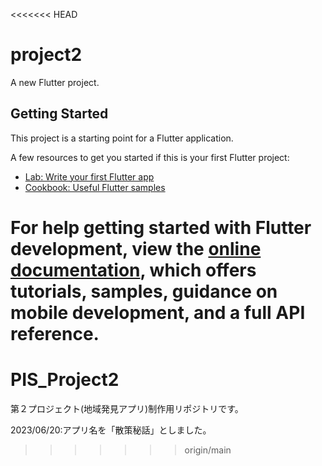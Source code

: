 <<<<<<< HEAD
# project2

A new Flutter project.

## Getting Started

This project is a starting point for a Flutter application.

A few resources to get you started if this is your first Flutter project:

- [Lab: Write your first Flutter app](https://docs.flutter.dev/get-started/codelab)
- [Cookbook: Useful Flutter samples](https://docs.flutter.dev/cookbook)

For help getting started with Flutter development, view the
[online documentation](https://docs.flutter.dev/), which offers tutorials,
samples, guidance on mobile development, and a full API reference.
=======
# PIS_Project2
第２プロジェクト(地域発見アプリ)制作用リポジトリです。

2023/06/20:アプリ名を「散策秘話」としました。
>>>>>>> origin/main
